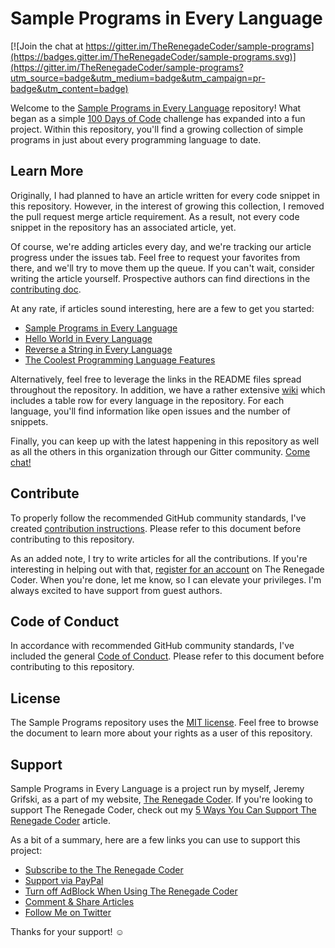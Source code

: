 # Sample Programs in Every Language

[![Join the chat at https://gitter.im/TheRenegadeCoder/sample-programs](https://badges.gitter.im/TheRenegadeCoder/sample-programs.svg)](https://gitter.im/TheRenegadeCoder/sample-programs?utm_source=badge&utm_medium=badge&utm_campaign=pr-badge&utm_content=badge)

Welcome to the [Sample Programs in Every Language][0] repository! What began
as a simple [100 Days of Code][1] challenge has expanded into a fun project.
Within this repository, you'll find a growing collection of simple programs
in just about every programming language to date.

## Learn More

Originally, I had planned to have an article written for every code snippet in this repository. 
However, in the interest of growing this collection, I removed the pull request merge article requirement.
As a result, not every code snippet in the repository has an associated article, yet.

Of course, we're adding articles every day, and we're tracking our article progress under the issues tab.
Feel free to request your favorites from there, and we'll try to move them up the queue. If you can't wait,
consider writing the article yourself. Prospective authors can find directions in the [contributing doc][6].

At any rate, if articles sound interesting, here are a few to get you started:

- [Sample Programs in Every Language][0]
- [Hello World in Every Language][2]
- [Reverse a String in Every Language][3]
- [The Coolest Programming Language Features][4]

Alternatively, feel free to leverage the links in the README files spread throughout the repository. 
In addition, we have a rather extensive [wiki][5] which includes a table row for every language 
in the repository. For each language, you'll find information like open issues and the number of snippets.

Finally, you can keep up with the latest happening in this repository as well as all the others in this
organization through our Gitter community. [Come chat!][15]

## Contribute

To properly follow the recommended GitHub community standards, I've created [contribution
instructions][6]. Please refer to this document before contributing to this repository.

As an added note, I try to write articles for all the contributions. If you're interesting in helping out with
that, [register for an account][7] on The Renegade Coder. When you're done, let me know, so I can elevate your privileges. 
I'm always excited to have support from guest authors.

## Code of Conduct

In accordance with recommended GitHub community standards, I've included the
general [Code of Conduct][8]. Please refer to this document before contributing to this repository.

## License

The Sample Programs repository uses the
[MIT license][9].
Feel free to browse the document to learn more about your rights as a user of this repository.

## Support

Sample Programs in Every Language is a project run by myself, Jeremy Grifski, as
a part of my website, [The Renegade Coder][10]. If you're looking to support The Renegade Coder, check out my
[5 Ways You Can Support The Renegade Coder][11] article.

As a bit of a summary, here are a few links you can use to support this project:

- [Subscribe to the The Renegade Coder][7]
- [Support via PayPal][12]
- [Turn off AdBlock When Using The Renegade Coder][13]
- [Comment & Share Articles][0]
- [Follow Me on Twitter][14]

Thanks for your support! :relaxed:

[0]: https://therenegadecoder.com/code/sample-programs-in-every-language/
[1]: http://www.100daysofcode.com/
[2]: https://therenegadecoder.com/code/hello-world-in-every-language/
[3]: https://therenegadecoder.com/code/reverse-a-string-in-every-language/
[4]: https://therenegadecoder.com/blog/the-coolest-programming-language-features/
[5]: https://github.com/jrg94/sample-programs/wiki
[6]: https://github.com/jrg94/sample-programs/blob/master/CONTRIBUTING.md
[7]: https://therenegadecoder.com/membership-join/membership-registration/
[8]: https://github.com/jrg94/sample-programs/blob/master/CODE_OF_CONDUCT.md
[9]: https://github.com/jrg94/sample-programs/blob/master/LICENSE
[10]: https://therenegadecoder.com/
[11]: https://therenegadecoder.com/blog/5-ways-you-can-support-the-renegade-coder/
[12]: https://www.paypal.me/therenegadecoder
[13]: https://help.getadblock.com/support/solutions/articles/6000163989-how-do-i-pause-or-disable-adblock-
[14]: https://twitter.com/RenegadeCoder94
[15]: https://gitter.im/TheRenegadeCoder/Lobby?utm_source=share-link&utm_medium=link&utm_campaign=share-link
